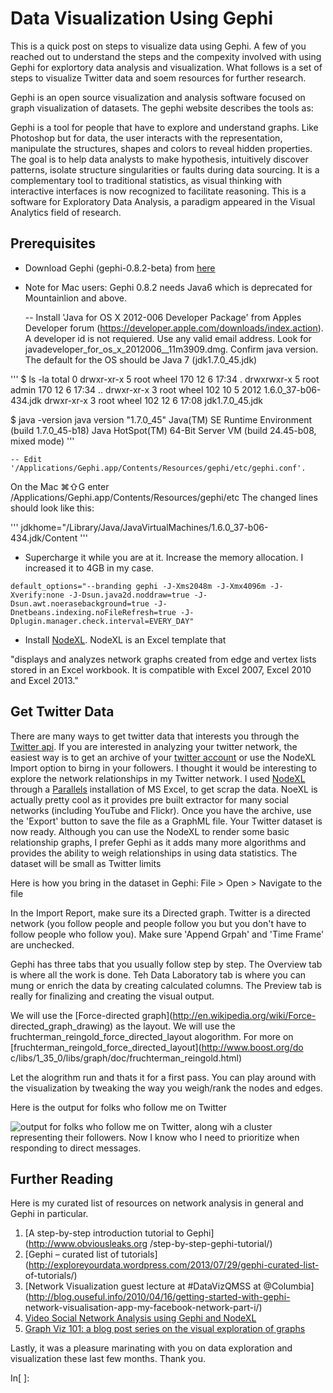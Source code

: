 
# Data Visualization Using Gephi

This is a quick post on steps to visualize data using Gephi.  A few of you
reached out to understand the steps and the compexity involved with using Gephi
for explortory data analysis and visualization.  What follows is a set of steps
to visualize Twitter data and soem resources for further research.

Gephi is an open source visualization and analysis software focused on graph
visualization of datasets. The gephi website describes the tools as:

Gephi is a tool for people that have to explore and understand graphs. Like Photoshop but for data, the user interacts with the representation, manipulate the structures, shapes and colors to reveal hidden properties. The goal is to help data analysts to make hypothesis, intuitively discover patterns, isolate structure singularities or faults during data sourcing. It is a complementary tool to traditional statistics, as visual thinking with interactive interfaces is now recognized to facilitate reasoning. This is a software for Exploratory Data Analysis, a paradigm appeared in the Visual Analytics field of research.

## Prerequisites

- Download Gephi (gephi-0.8.2-beta) from [here](https://gephi.org/)
- Note for Mac users:  Gephi 0.8.2 needs Java6 which is deprecated for
Mountainlion and above.

    -- Install 'Java for OS X 2012-006 Developer Package' from Apples Developer
forum (https://developer.apple.com/downloads/index.action).  A developer id is
not requiered.  Use any valid email address.  Look for
javadeveloper_for_os_x_2012006__11m3909.dmg.  Confirm java version.  The default
for the OS should be Java 7 (jdk1.7.0_45.jdk)



'''
$ ls -la
total 0
drwxr-xr-x  5 root  wheel  170 12  6 17:34 .
drwxrwxr-x  5 root  admin  170 12  6 17:34 ..
drwxr-xr-x  3 root  wheel  102 10  5  2012 1.6.0_37-b06-434.jdk
drwxr-xr-x  3 root  wheel  102 12  6 17:08 jdk1.7.0_45.jdk

$ java -version
java version &quot;1.7.0_45&quot;
Java(TM) SE Runtime Environment (build 1.7.0_45-b18)
Java HotSpot(TM) 64-Bit Server VM (build 24.45-b08, mixed mode)
'''


    -- Edit '/Applications/Gephi.app/Contents/Resources/gephi/etc/gephi.conf'.
On the Mac ⌘⇧G enter /Applications/Gephi.app/Contents/Resources/gephi/etc
    The changed lines should look like this:

'''
jdkhome=&quot;/Library/Java/JavaVirtualMachines/1.6.0_37-b06-434.jdk/Content
'''

- Supercharge it while you are at it.  Increase the memory allocation.  I
increased it to 4GB in my case.

```
default_options="--branding gephi -J-Xms2048m -J-Xmx4096m -J-Xverify:none -J-Dsun.java2d.noddraw=true -J-Dsun.awt.noerasebackground=true -J-Dnetbeans.indexing.noFileRefresh=true -J-Dplugin.manager.check.interval=EVERY_DAY"
```

- Install [NodeXL](http://nodexl.codeplex.com/releases/view/117659).  NodeXL is
an Excel template that

"displays and analyzes network graphs created from edge and vertex lists stored in an Excel workbook. It is compatible with Excel 2007, Excel 2010 and Excel 2013."

## Get Twitter Data

There are many ways to get twitter data that interests you through the [Twitter
api](https://dev.twitter.com/docs/streaming-apis/streams/public).  If you are
interested in analyzing your twitter network, the easiest way is to get an
archive of your [twitter account](https://twitter.com/settings/account) or use
the NodeXL Import option to birng in your followers.
I thought it would be interesting to explore the network relationships in my
Twitter network.  I used [NodeXL](http://nodexl.codeplex.com/) through a
[Parallels](http://www.parallels.com/) installation of MS Excel, to get scrap
the data.  NoeXL is actually pretty cool as it provides pre built extractor for
many social networks (including YouTube and Flickr).  Once you have the archive,
use the 'Export' button to save the file as a GraphML file.  Your Twitter
dataset is now ready.  Although you can use the NodeXL to render some basic
relationship graphs, I prefer Gephi as it adds many more algorithms and provides
the ability to weigh relationships in using data statistics.  The dataset will
be small as Twitter limits

Here is how you bring in the dataset in Gephi: File > Open > Navigate to the
file

In the Import Report, make sure its a Directed graph.  Twitter is a directed
network (you follow people and people follow you but you don't have to follow
people who follow you).  Make sure 'Append Grpah' and 'Time Frame' are
unchecked.

Gephi has three tabs that you usually follow step by step.  The Overview tab is
where all the work is done.  Teh Data Laboratory tab is where you can mung or
enrich the data by creating calculated columns.  The Preview tab is really for
finalizing and creating the visual output.

We will use the [Force-directed graph](http://en.wikipedia.org/wiki/Force-
directed_graph_drawing) as the layout.  We will use the
fruchterman_reingold_force_directed_layout alogorithm.
For more on [fruchterman_reingold_force_directed_layout](http://www.boost.org/do
c/libs/1_35_0/libs/graph/doc/fruchterman_reingold.html)

Let the alogrithm run and thats it for a first pass.  You can play around with
the visualization by tweaking the way you weigh/rank the nodes and edges.

Here is the output for folks who follow me on
Twitter

![output for folks who follow me on
Twitter](https://dl.dropboxusercontent.com/u/10381353/blogPost3.png), along wih
a cluster representing their followers.  Now I know who I need to prioritize
when responding to direct messages.


## Further Reading

Here is my curated list of resources on network analysis in general and Gephi in
particular.

1.  [A step-by-step introduction tutorial to Gephi](http://www.obviousleaks.org
/step-by-step-gephi-tutorial/)
2.  [Gephi – curated list of
tutorials](http://exploreyourdata.wordpress.com/2013/07/29/gephi-curated-list-
of-tutorials/)
3.  [Network Visualization guest lecture at #DataVizQMSS at
@Columbia](http://blog.ouseful.info/2010/04/16/getting-started-with-gephi-
network-visualisation-app-my-facebook-network-part-i/)
4.  [Video Social Network Analysis using Gephi and
NodeXL](https://www.youtube.com/watch?v=hN3-wTOxrsY)
5.  [Graph Viz 101: a blog post series on the visual exploration of
graphs](http://linkurio.us/graph-viz-101/)

Lastly, it was a pleasure marinating with you on data exploration and
visualization these last few months.  Thank you.

In[ ]:

```

```
